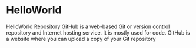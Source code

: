 # HelloWorld
HelloWorld Repository
GitHub is a web-based Git or version control repository and Internet hosting service. It is mostly used for code.
GitHub is a website where you can upload a copy of your Git repository
